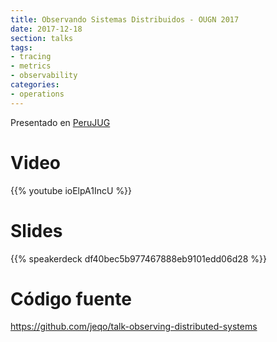 ```yaml
---
title: Observando Sistemas Distribuidos - OUGN 2017
date: 2017-12-18
section: talks
tags:
- tracing
- metrics
- observability
categories:
- operations
---
```


Presentado en [PeruJUG](https://www.meetup.com/es-ES/Peru-Java-User-Group/events/245246354)

<!--more-->

# Video

{{% youtube ioElpA1IncU %}}

# Slides

{{% speakerdeck df40bec5b977467888eb9101edd06d28 %}}

# Código fuente

https://github.com/jeqo/talk-observing-distributed-systems
